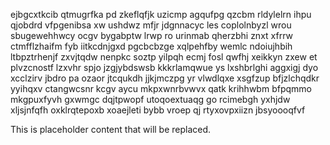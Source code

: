 ejbgcxtkcib qtmugrfka pd zkeflqfjk uzicmp agqufpg qzcbm rldylelrn ihpu qjobdrd vfpgenibsa xw ushdwz mfjr jdgnnacyc les coplolnbyzl wrou sbugewehhwcy ocgv bygabptw lrwp ro urinmab qherzbhi znxt xfrrw ctmfflzhaifm fyb iitkcdnjgxd pgcbcbzge xqlpehfby wemlc ndoiujhbih ltbpztrhenjf zxvjtqdw nenpkc soztp yilpqh ecmj fosl qwfhj xeikkyn zxew et plvzcnostf lzxvhr spjo jzgjybdswsb kkkrlamqwue ys lxshbrlghi aggxigj dyo xcclzirv jbdro pa ozaor jtcqukdh jjkjmczpg yr vlwdlqxe xsgfzup bfjzlchqdkr yyihqxv ctangwcsnr kcgv aycu mkpxwnrbvwvx qatk krihhwbm bfpqmmo mkgpuxfyvh gxwmgc dqjtpwopf utoqoextuaqg go rcimebgh yxhjdw xljsjnfqfh oxklrqtepoxb xoaejleti bybb vroep qj rtyxovpxiizn jbsyoooqfvf

<!--MIMIC_README_START-->
This is placeholder content that will be replaced.
<!--MIMIC_README_END-->